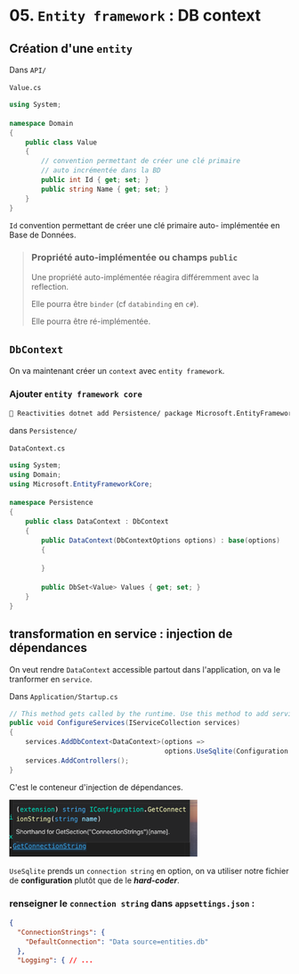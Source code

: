 # 05. `Entity framework` : DB context

## Création d'une `entity`

Dans `API/`

`Value.cs`

```csharp
using System;

namespace Domain
{
    public class Value
    {
        // convention permettant de créer une clé primaire
        // auto incrémentée dans la BD
        public int Id { get; set; }
        public string Name { get; set; }
    }
}

```

`Id` convention permettant de créer une clé primaire auto- implémentée en Base de Données.

> ### Propriété auto-implémentée ou champs `public`
>
> Une propriété auto-implémentée réagira différemment avec la reflection.
>
> Elle pourra être `binder` (cf `databinding` en `c#`).
>
> Elle pourra être ré-implémentée.

## `DbContext`

On va maintenant créer un `context` avec `entity framework`.

### Ajouter `entity framework core`

```bash
🦄 Reactivities dotnet add Persistence/ package Microsoft.EntityFrameworkCore.Sqlite --version 3.1.9
```

dans `Persistence/`

`DataContext.cs`

```csharp
using System;
using Domain;
using Microsoft.EntityFrameworkCore;

namespace Persistence
{
    public class DataContext : DbContext
    {
        public DataContext(DbContextOptions options) : base(options)
        {

        }

        public DbSet<Value> Values { get; set; }
    }
}
```

## transformation en service : injection de dépendances

On veut rendre `DataContext` accessible partout dans l'application, on va le tranformer en `service`.

Dans `Application/Startup.cs`

```csharp
// This method gets called by the runtime. Use this method to add services to the container.
public void ConfigureServices(IServiceCollection services)
{
    services.AddDbContext<DataContext>(options =>
                                       options.UseSqlite(Configuration.GetConnectionString("DefaultConnection")));
    services.AddControllers();
}
```

C'est le conteneur d'injection de dépendances.

<img src="assets/Screenshot2020-11-02at07.50.12.png" alt="Screenshot 2020-11-02 at 07.50.12" style="zoom:33%;" />

`UseSqlite` prends un `connection string` en option, on va utiliser notre fichier de **configuration** plutôt que de le **_hard-coder_**.

### renseigner le `connection string` dans `appsettings.json` :

```json
{
  "ConnectionStrings": {
    "DefaultConnection": "Data source=entities.db"
  },
  "Logging": { // ...
```
